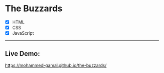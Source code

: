 # The Buzzards

- [x] HTML
- [x] CSS
- [x] JavaScript

<hr>

## Live Demo:
https://mohammed-gamal.github.io/the-buzzards/
